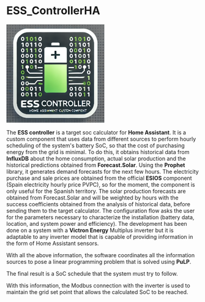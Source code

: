 # ESS_ControllerHA
![ess_controller](_images/icon.png)

The **ESS controller** is a target soc calculator for **Home Assistant**. It is a custom component that uses data from different sources to perform hourly scheduling of the system's battery SoC, so that the cost of purchasing energy from the grid is minimal. To do this, it obtains historical data from **InfluxDB** about the home consumption, actual solar production and the historical predictions obtained from **Forecast.Solar**.
Using the **Prophet** library, it generates demand forecasts for the next few hours.
The electricity purchase and sale prices are obtained from the official **ESIOS** component (Spain electricity hourly price PVPC), so for the moment, the component is only useful for the Spanish territory.
The solar production forecasts are obtained from Forecast.Solar and will be weighted by hours with the success coefficients obtained from the analysis of historical data, before sending them to the target calculator.
The configuration flow asks the user for the parameters necessary to characterize the installation (battery data, location, and system power and efficiency).
The development has been done on a system with a **Victron Energy** Multiplus inverter but it is adaptable to any inverter model that is capable of providing information in the form of Home Assistant sensors.

With all the above information, the software coordinates all the information sources to pose a linear programming problem that is solved using **PuLP**.

The final result is a SoC schedule that the system must try to follow.

With this information, the Modbus connection with the inverter is used to maintain the grid set point that allows the calculated SoC to be reached.
